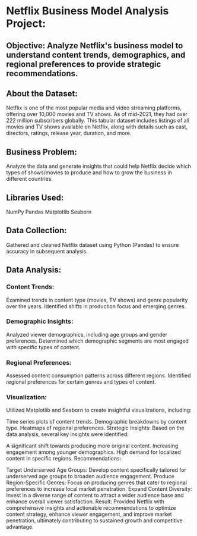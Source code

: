 # Netflix Business Model Analysis Project:

## Objective: Analyze Netflix's business model to understand content trends, demographics, and regional preferences to provide strategic recommendations.
## About the Dataset:
Netflix is one of the most popular media and video streaming platforms, offering over 10,000 movies and TV shows. As of mid-2021, they had over 222 million subscribers globally. This tabular dataset includes listings of all movies and TV shows available on Netflix, along with details such as cast, directors, ratings, release year, duration, and more.

## Business Problem:
Analyze the data and generate insights that could help Netflix decide which types of shows/movies to produce and how to grow the business in different countries.

## Libraries Used:

NumPy
Pandas
Matplotlib
Seaborn
## Data Collection: 
Gathered and cleaned Netflix dataset using Python (Pandas) to ensure accuracy in subsequent analysis.

## Data Analysis:

### Content Trends:
Examined trends in content type (movies, TV shows) and genre popularity over the years. Identified shifts in production focus and emerging genres.
### Demographic Insights: 
Analyzed viewer demographics, including age groups and gender preferences. Determined which demographic segments are most engaged with specific types of content.
### Regional Preferences:
Assessed content consumption patterns across different regions. Identified regional preferences for certain genres and types of content.
### Visualization: 
Utilized Matplotlib and Seaborn to create insightful visualizations, including:

Time series plots of content trends.
Demographic breakdowns by content type.
Heatmaps of regional preferences.
Strategic Insights: Based on the data analysis, several key insights were identified:

A significant shift towards producing more original content.
Increasing engagement among younger demographics.
High demand for localized content in specific regions.
Recommendations:

Target Underserved Age Groups: Develop content specifically tailored for underserved age groups to broaden audience engagement.
Produce Region-Specific Genres: Focus on producing genres that cater to regional preferences to increase local market penetration.
Expand Content Diversity: Invest in a diverse range of content to attract a wider audience base and enhance overall viewer satisfaction.
Result: Provided Netflix with comprehensive insights and actionable recommendations to optimize content strategy, enhance viewer engagement, and improve market penetration, ultimately contributing to sustained growth and competitive advantage.
